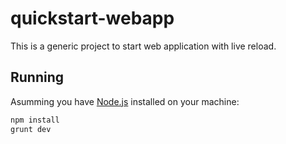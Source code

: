 # quickstart-webapp

This is a generic project to start web application with live reload.

## Running

Asumming you have [Node.js](http://nodejs.org/) installed on your machine:

```sh
npm install
grunt dev
```